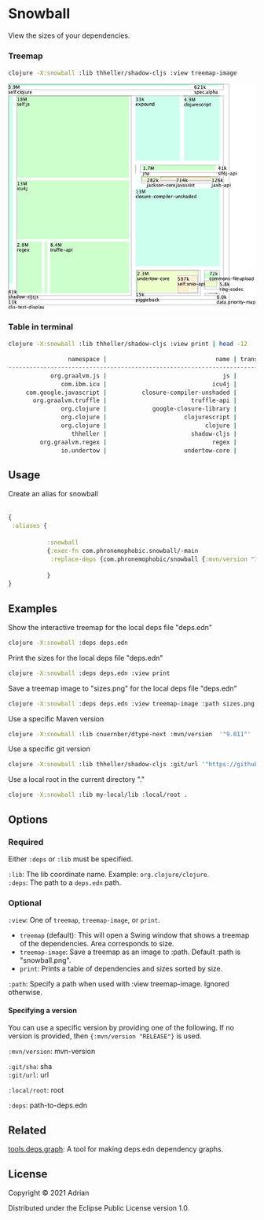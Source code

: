 # Snowball

View the sizes of your dependencies.


### Treemap

```sh
clojure -X:snowball :lib thheller/shadow-cljs :view treemap-image
```
![shadow-cljs](/snowball.png?raw=true)

### Table in terminal

```sh
clojure -X:snowball :lib thheller/shadow-cljs :view print | head -12
```
```sh
                 namespace |                               name | transitive-size |     self-size
-------------------------------------------------------------------------------------------------
            org.graalvm.js |                                 js |      43,361,897 |    18,305,220
               com.ibm.icu |                              icu4j |      13,298,680 |    13,298,680
     com.google.javascript |          closure-compiler-unshaded |      13,008,835 |    13,008,835
       org.graalvm.truffle |                        truffle-api |       8,362,026 |     8,362,026
               org.clojure |             google-closure-library |       5,970,746 |     5,970,746
               org.clojure |                      clojurescript |       4,892,746 |     4,892,746
               org.clojure |                            clojure |       4,539,616 |     3,914,649
                  thheller |                        shadow-cljs |      78,811,694 |     2,988,201
         org.graalvm.regex |                              regex |       2,816,757 |     2,816,757
               io.undertow |                      undertow-core |       3,530,146 |     2,343,146
```

## Usage

Create an alias for snowball

```clojure

{
 :aliases {

           :snowball
           {:exec-fn com.phronemophobic.snowball/-main
            :replace-deps {com.phronemophobic/snowball {:mvn/version "1.0"}}}
           
           }
}
```

## Examples


Show the interactive treemap for the local deps file "deps.edn"

```sh
clojure -X:snowball :deps deps.edn
```

Print the sizes for the local deps file "deps.edn"

```sh
clojure -X:snowball :deps deps.edn :view print
```

Save a treemap image to "sizes.png" for the local deps file "deps.edn"

```sh
clojure -X:snowball :deps deps.edn :view treemap-image :path sizes.png
```

Use a specific Maven version

```sh
clojure -X:snowball :lib cnuernber/dtype-next :mvn/version  '"9.011"'
```

Use a specific git version

```sh
clojure -X:snowball :lib thheller/shadow-cljs :git/url '"https://github.com/thheller/shadow-cljs"' :git/sha '"46b73e161732d3a38a0c797119260775b78c8e93"'
```

Use a local root in the current directory "."

```sh
clojure -X:snowball :lib my-local/lib :local/root .
```


## Options

### Required

Either `:deps` or `:lib` must be specified.

`:lib`: The lib coordinate name. Example: `org.clojure/clojure`.  
`:deps`: The path to a `deps.edn` path.  

### Optional

`:view`: One of `treemap`, `treemap-image`, or `print`.  
* `treemap` (default): This will open a Swing window that shows a treemap of the dependencies. Area corresponds to size.  
* `treemap-image`: Save a treemap as an image to :path. Default :path is "snowball.png".  
* `print`: Prints a table of dependencies and sizes sorted by size.  


`:path`: Specify a path when used with :view treemap-image. Ignored otherwise.

#### Specifying a version

You can use a specific version by providing one of the following. If no version is provided, then `{:mvn/version "RELEASE"}` is used.

`:mvn/version`: mvn-version

`:git/sha`: sha  
`:git/url`: url
	
`:local/root`: root
	
`:deps`: path-to-deps.edn


## Related

[tools.deps.graph](https://github.com/clojure/tools.deps.graph): A tool for making deps.edn dependency graphs.

## License

Copyright © 2021 Adrian

Distributed under the Eclipse Public License version 1.0.
